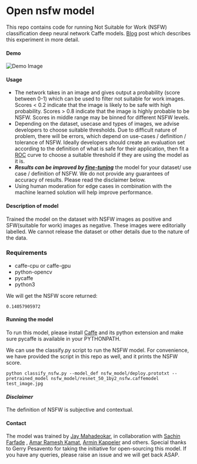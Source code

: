 # Open nsfw model
This repo contains code for running Not Suitable for Work (NSFW) classification deep neural network Caffe models. [Blog](https://yahooeng.tumblr.com/post/151148689421/open-sourcing-a-deep-learning-solution-for) post which describes this experiment in more detail.

#### Demo 

![Demo Image](https://66.media.tumblr.com/a24135a56ecf20d7efb81dda0f4ccbac/tumblr_inline_oebl0iNWRM1rilvr1_500.png "")


#### Usage

* The network takes in an image and gives output a probability (score between 0-1) which can be used to filter not suitable for work images. Scores < 0.2 indicate that the image is likely to be safe with high probability. Scores > 0.8 indicate that the image is highly probable to be NSFW. Scores in middle range may be binned for different NSFW levels. 
* Depending on the dataset, usecase and types of images, we advise developers to choose suitable thresholds. Due to difficult nature of problem, there will be errors, which depend on use-cases / definition / tolerance of NSFW.  Ideally developers should create an evaluation set according to the definition of what is safe for their application, then fit a [ROC](https://en.wikipedia.org/wiki/Receiver_operating_characteristic) curve to choose a suitable threshold if they are using the model as it is. 
* ***Results can be improved by [fine-tuning](http://caffe.berkeleyvision.org/gathered/examples/finetune_flickr_style.html)*** the model for your dataset/ use case / definition of NSFW. We do not provide any guarantees of accuracy of results. Please read the disclaimer below.
* Using human moderation for edge cases in combination with the machine learned solution will help improve performance.

#### Description of model
Trained the model on the dataset with NSFW images as positive and SFW(suitable for work) images as negative. These images were editorially labelled. We cannot release the dataset or other details due to the nature of the data. 

### Requirements
- caffe-cpu or caffe-gpu
- python-opencv
- pycaffe
- python3

We will get the NSFW score returned:
```
0.14057905972
``` 
#### Running the model
To run this model, please install [Caffe](https://github.com/BVLC/caffe) and its python extension and make sure pycaffe is available in your PYTHONPATH.

We can use the classify.py script to run the NSFW model. For convenience, we have provided the script in this repo as well, and it prints the NSFW score. 

 ```
python classify_nsfw.py --model_def nsfw_model/deploy.prototxt --pretrained_model nsfw_model/resnet_50_1by2_nsfw.caffemodel test_image.jpg
 ```
 
#### ***Disclaimer***
The definition of NSFW is subjective and contextual.

#### Contact
The model was trained by [Jay Mahadeokar](https://github.com/jay-mahadeokar/),  in collaboration with [Sachin Farfade](https://github.com/sachinfarfade/) , [Amar Ramesh Kamat](https://github.com/amar-kamat), [Armin Kappeler](https://github.com/akappeler) and others. Special thanks to Gerry Pesavento for taking the initiative for open-sourcing this model. If you have any queries, please raise an issue and we will get back ASAP.

